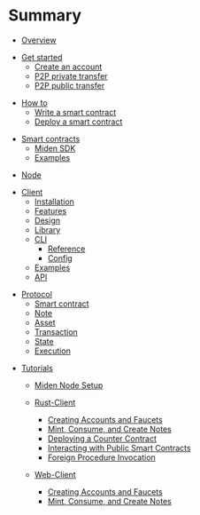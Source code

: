 # Summary

- [Overview](miden-base/index.md)

<!-- Get started -->

- [Get started](miden-client/get-started/prerequisites.md)
    * [Create an account](miden-client/get-started/create-account-use-faucet.md)
    * [P2P private transfer](miden-client/get-started/p2p-private.md)
    * [P2P public transfer](miden-client/get-started/p2p-public.md)

<!-- How to -->

- [How to]()
    * [Write a smart contract]()
    * [Deploy a smart contract]()

<!-- Smart contracts -->

- [Smart contracts]()
    * [Miden SDK]()
    * [Examples]()

<!-- Node -->

- [Node](miden-node/index.md)
 
<!-- Client -->
 
- [Client](miden-client/index.md)
    * [Installation](miden-client/install-and-run.md)
    * [Features](miden-client/features.md)
    * [Design](miden-client/design.md)
    * [Library](miden-client/library.md)
    * [CLI]()
        + [Reference](miden-client/cli-reference.md)
        + [Config](miden-client/cli-config.md)
    * [Examples](miden-client/examples.md)
    * [API](miden-client/api-docs.md)

 <!-- Protocol -->

- [Protocol](miden-base/architecture/overview.md)
    * [Smart contract](miden-base/architecture/account.md)
    * [Note](miden-base/architecture/note.md)
    * [Asset](miden-base/architecture/asset.md)
    * [Transaction](miden-base/architecture/transaction.md)
    * [State](miden-base/architecture/state.md)
    * [Execution](miden-base/architecture/execution.md)

<!-- Tutorials -->

- [Tutorials](./miden-tutorials/index.md)
  - [Miden Node Setup](./miden-tutorials/miden_node_setup.md)
  - [Rust-Client](./miden-tutorials/rust-client/about.md)
    - [Creating Accounts and Faucets](./miden-tutorials/rust-client/create_deploy_tutorial.md)
    - [Mint, Consume, and Create Notes](./miden-tutorials/rust-client/mint_consume_create_tutorial.md)
    - [Deploying a Counter Contract](./miden-tutorials/rust-client/counter_contract_tutorial.md)
    - [Interacting with Public Smart Contracts](./miden-tutorials/rust-client/public_account_interaction_tutorial.md)
    - [Foreign Procedure Invocation](./miden-tutorials/rust-client/foreign_procedure_invocation_tutorial.md)

  - [Web-Client](./miden-tutorials/web-client/about.md)
    - [Creating Accounts and Faucets](./miden-tutorials/web-client/create_deploy_tutorial.md)
    - [Mint, Consume, and Create Notes](./miden-tutorials/web-client/mint_consume_create_tutorial.md)
